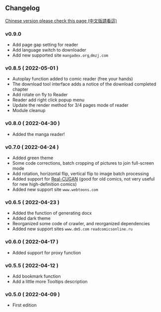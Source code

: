 ## Changelog

[Chinese version please check this page (中文版請看這)](change_log_zh.md)

### v0.9.0

- Add page gap setting for reader
- Add language switch to downloader
- Add new supported site `mangadex.org`,`dmzj.com`

### v0.8.5 ( 2022-05-01 )

- Autoplay function added to comic reader (free your hands)
- The download tool interface adds a notice of the download completed chapter
- Add rotate on fly to Reader
- Reader add right click popup menu
- Update the render method for 3/4 pages mode of reader
- Module cleanup

### v0.8.0 ( 2022-04-30 )

- Added the manga reader!

### v0.7.0 ( 2022-04-24 )

- Added green theme
- Some code corrections, batch cropping of pictures to join full-screen mode
- Add rotation, horizontal flip, vertical flip to image batch processing
- Added support for [Real-CUGAN](https://github.com/nihui/realcugan-ncnn-vulkan) (good for old comics, not very useful for new high-definition comics)
- Added new support site `www.webtoons.com`

### v0.6.5 ( 2022-04-23 )

- Added the function of generating docx
- Added dark theme
- Reorganized some code of crawler, and reorganized dependencies
- Added new support sites `www.dm5.com` `readcomicsonline.ru`

### v0.6.0 ( 2022-04-17 )

- Added support for proxy function

### v0.5.5 ( 2022-04-12 )

- Add bookmark function
- Add a little more Tooltips description

### v0.5.0 ( 2022-04-09 )

- First edition